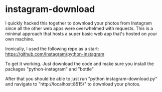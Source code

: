 instagram-download
==================

I quickly hacked this together to download your photos from Instagram since all the other web apps were overwhelmed with requests. This is a minimal approach that hosts a super basic web app that's hosted on your own machine.

Ironically, I used the following repo as a start: https://github.com/Instagram/python-instagram

To get it working. Just download the code and make sure you install the packages "python-instagram" and "bottle"

After that you should be able to just run "python instagram-download.py" and navigate to "http://localhost:8515/" to download your photos.